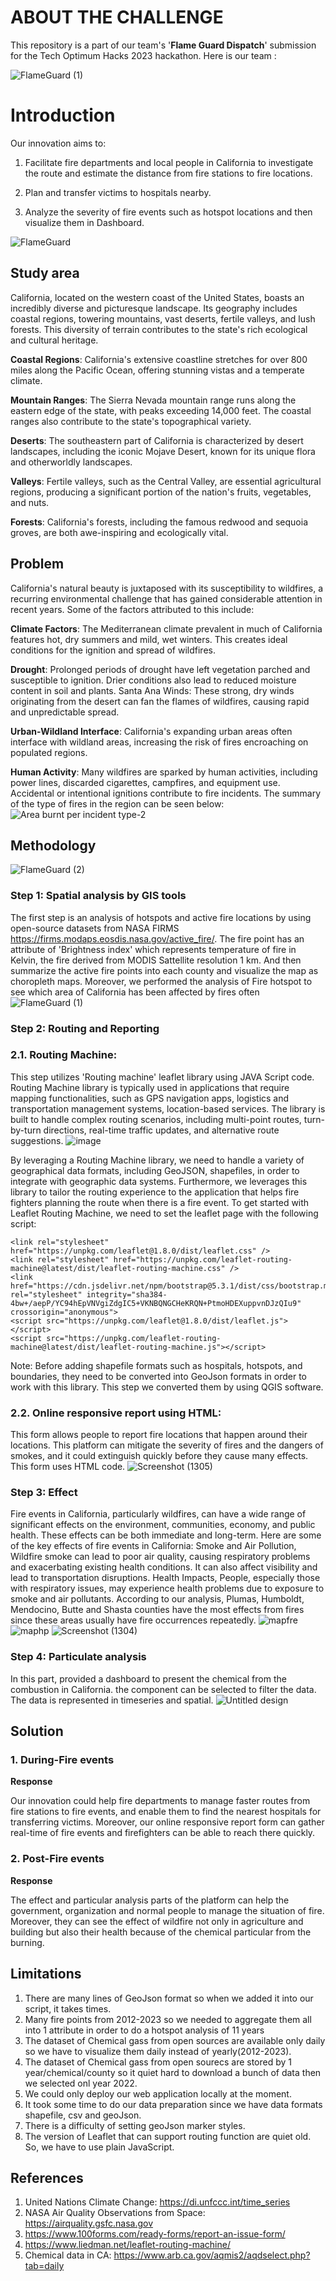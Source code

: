 # ABOUT THE CHALLENGE 

This repository is a part of our team's '<b>Flame Guard Dispatch</b>' submission for the Tech Optimum Hacks 2023 hackathon. 
Here is our team : 

![FlameGuard (1)](https://github.com/YanikaD/FlameGuardDispatch/assets/72496335/0c303262-64a9-4f33-838e-a5e5d66e9501)

# Introduction
Our innovation aims to:

1. Facilitate fire departments and local people in California to investigate the route and estimate the distance from fire stations to fire locations.

2. Plan and transfer victims to hospitals nearby.
   
3. Analyze the severity of fire events such as hotspot locations and then visualize them in Dashboard.
   
![FlameGuard](https://github.com/YanikaD/FlameGuardDispatch/assets/72496335/85573888-ddcc-4cad-b8a9-c76bac9f00d2)

## Study area

California, located on the western coast of the United States, boasts an incredibly diverse and picturesque landscape. Its geography includes coastal regions, towering mountains, vast deserts, fertile valleys, and lush forests. This diversity of terrain contributes to the state's rich ecological and cultural heritage.

**Coastal Regions**: California's extensive coastline stretches for over 800 miles along the Pacific Ocean, offering stunning vistas and a temperate climate.

**Mountain Ranges**: The Sierra Nevada mountain range runs along the eastern edge of the state, with peaks exceeding 14,000 feet. The coastal ranges also contribute to the state's topographical variety.

**Deserts**: The southeastern part of California is characterized by desert landscapes, including the iconic Mojave Desert, known for its unique flora and otherworldly landscapes.

**Valleys**: Fertile valleys, such as the Central Valley, are essential agricultural regions, producing a significant portion of the nation's fruits, vegetables, and nuts.

**Forests**: California's forests, including the famous redwood and sequoia groves, are both awe-inspiring and ecologically vital.

## Problem

California's natural beauty is juxtaposed with its susceptibility to wildfires, a recurring environmental challenge that has gained considerable attention in recent years. Some of the factors attributed to this include: 

**Climate Factors**: The Mediterranean climate prevalent in much of California features hot, dry summers and mild, wet winters. This creates ideal conditions for the ignition and spread of wildfires.

**Drought**: Prolonged periods of drought have left vegetation parched and susceptible to ignition. Drier conditions also lead to reduced moisture content in soil and plants.
Santa Ana Winds: These strong, dry winds originating from the desert can fan the flames of wildfires, causing rapid and unpredictable spread.

**Urban-Wildland Interface**: California's expanding urban areas often interface with wildland areas, increasing the risk of fires encroaching on populated regions.

**Human Activity**: Many wildfires are sparked by human activities, including power lines, discarded cigarettes, campfires, and equipment use. Accidental or intentional ignitions contribute to fire incidents.
The summary of the type of fires in the region can be seen below:
![Area burnt per incident type-2](https://github.com/YanikaD/FlameGuardDispatch/assets/72496335/9cceff05-c3c4-4ed1-9212-3131fadb0df3)


## Methodology
![FlameGuard (2)](https://github.com/YanikaD/FlameGuardDispatch/assets/72496335/1e2cb0c3-41c3-4897-a9d7-1aebc676fb12)

### Step 1: Spatial analysis by GIS tools
The first step is an analysis of hotspots and active fire locations by using open-source datasets from NASA FIRMS https://firms.modaps.eosdis.nasa.gov/active_fire/. The fire point has an attribute of 'Brightness index' which represents temperature of fire in Kelvin, the fire derived from MODIS Sattellite resolution 1 km. And then summarize the active fire points into each county and visualize the map as choropleth maps. Moreover, we performed the analysis of Fire hotspot to see which area of California has been affected by fires often
![FlameGuard (1)](https://github.com/YanikaD/FlameGuardDispatch/assets/119694198/ebce3228-8199-4c6f-9c4d-52b10922ffe5)

### Step 2: Routing and Reporting
### 2.1. Routing Machine: 
This step utilizes 'Routing machine' leaflet library using JAVA Script code. Routing Machine library is typically used in applications that require mapping functionalities, such as GPS navigation apps, logistics and transportation management systems, location-based services. The library is built to handle complex routing scenarios, including multi-point routes, turn-by-turn directions, real-time traffic updates, and alternative route suggestions.
![image](https://github.com/YanikaD/FlameGuardDispatch/assets/119694198/88b62dfd-4477-44d0-9409-115dd14251f9)

By leveraging a Routing Machine library, we need to handle a variety of geographical data formats, including GeoJSON, shapefiles, in order to integrate with geographic data systems.
Furthermore, we leverages this library to tailor the routing experience to the application that helps fire fighters planning the route when there is a fire event.
To get started with Leaflet Routing Machine, we need to set the leaflet page with the following script:
```
<link rel="stylesheet" href="https://unpkg.com/leaflet@1.8.0/dist/leaflet.css" />
<link rel="stylesheet" href="https://unpkg.com/leaflet-routing-machine@latest/dist/leaflet-routing-machine.css" />
<link href="https://cdn.jsdelivr.net/npm/bootstrap@5.3.1/dist/css/bootstrap.min.css" rel="stylesheet" integrity="sha384-4bw+/aepP/YC94hEpVNVgiZdgIC5+VKNBQNGCHeKRQN+PtmoHDEXuppvnDJzQIu9" crossorigin="anonymous">
<script src="https://unpkg.com/leaflet@1.8.0/dist/leaflet.js"></script>
<script src="https://unpkg.com/leaflet-routing-machine@latest/dist/leaflet-routing-machine.js"></script>
```
Note: Before adding shapefile formats such as hospitals, hotspots, and boundaries, they need to be converted into GeoJson formats in order to work with this library. This step we converted them by using QGIS software.

### 2.2. Online responsive report using HTML:
This form allows people to report fire locations that happen around their locations. This platform can mitigate the severity of fires and the dangers of smokes, and it could extinguish quickly before they cause many effects. This form uses HTML code.
![Screenshot (1305)](https://github.com/YanikaD/FlameGuardDispatch/assets/119694198/59b46bc5-bc7d-4510-b7c4-cc07f9dfdb96)

### Step 3: Effect
Fire events in California, particularly wildfires, can have a wide range of significant effects on the environment, communities, economy, and public health. These effects can be both immediate and long-term. Here are some of the key effects of fire events in California:
Smoke and Air Pollution, Wildfire smoke can lead to poor air quality, causing respiratory problems and exacerbating existing health conditions. It can also affect visibility and lead to transportation disruptions.
Health Impacts, People, especially those with respiratory issues, may experience health problems due to exposure to smoke and air pollutants.
According to our analysis, Plumas, Humboldt, Mendocino, Butte and Shasta counties have the most effects from fires since these areas usually have fire occurrences repeatedly.
![mapfre](https://github.com/YanikaD/FlameGuardDispatch/assets/119694198/f10a6f5d-4f8c-410c-8e54-18cfeca03551)
![maphp](https://github.com/YanikaD/FlameGuardDispatch/assets/119694198/ec126174-e9c5-4502-96eb-76ccf7a46649)
![Screenshot (1304)](https://github.com/YanikaD/FlameGuardDispatch/assets/119694198/b433a153-90de-4d3a-85b2-8ef16efe8f09)

### Step 4: Particulate analysis
In this part, provided a dashboard to present the chemical from the combustion in California. the component can be selected to filter the data. The data is represented in timeseries and spatial.
![Untitled design](https://github.com/YanikaD/FlameGuardDispatch/assets/42495494/617524f5-cf1c-4a5f-8f54-a2963d893c5b)

## Solution

### 1. During-Fire events

<b>Response</b>

Our innovation could help fire departments to manage faster routes from fire stations to fire events, and enable them to find the nearest hospitals for transferring victims. Moreover, our online responsive report form can gather real-time of fire events and firefighters can be able to reach there quickly.

### 2. Post-Fire events

<b>Response</b>

The effect and particular analysis parts of the platform can help the government, organization and normal people to manage the situation of fire. Moreover, they can see the effect of wildfire not only in agriculture and building but also their health because of the chemical particular from the burning.


## Limitations
1. There are many lines of GeoJson format so when we added it into our script, it takes times.
2. Many fire points from 2012-2023 so we needed to aggregate them all into 1 attribute in order to do a hotspot analysis of 11 years
3. The dataset of Chemical gass from open sources are available only daily so we have to visualize them daily instead of yearly(2012-2023).
4. The dataset of Chemical gass from open sourecs are stored by 1 year/chemical/county so it quiet hard to download a bunch of data then we selected onl year 2022.
5. We could only deploy our web application locally at the moment.
6. It took some time to do our data preparation since we have data formats shapefile, csv and geoJson.
7. There is a difficulty of setting geoJson marker styles.
8. The version of Leaflet that can support routing function are quiet old. So, we have to use plain JavaScript.



## References
1. United Nations Climate Change: https://di.unfccc.int/time_series
2. NASA Air Quality Observations from Space: https://airquality.gsfc.nasa.gov
3. https://www.100forms.com/ready-forms/report-an-issue-form/
4. https://www.liedman.net/leaflet-routing-machine/
5. Chemical data in CA: https://www.arb.ca.gov/aqmis2/aqdselect.php?tab=daily





